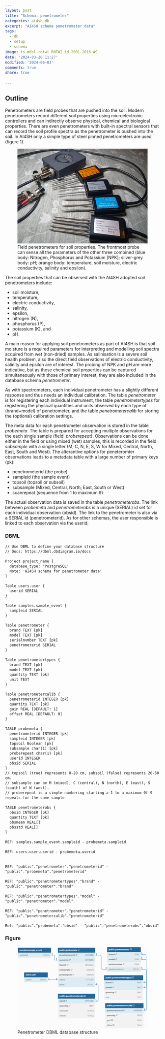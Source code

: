```yaml
---
layout: post
title: "Schema: penetrometer"
categories: ai4sh-db
excerpt: "AI4SH schema penetrometer data"
tags:
  - db
  - setup
  - schema
image: ts-mdsl-rntwi_RNTWI_id_2001-2016_AS
date: '2024-03-20 11:27'
modified: '2024-06-03'
comments: true
share: true

---
```


## Outline

Penetrometers are field probes that are pushed into the soil. Modern penetrometers record different soil properties using microelectronic controllers and can indirectly observe physical, chemical and biological properties. There are even penetrometers with built-in spectral sensors that can record the soil profile spectra as the penetrometer is pushed into the soil. In AI4SH only a simple type of steel pinned penetrometers are used (figure 1).

<figure>
<img src="../../images/penetrometers.png">
<figcaption>Field penetrometers for soil properties. The frontmost probe can sense all the parameters of the other three combined (blue body: Nitrogen, Phosphorus and Potassium [NPK]; silver-grey body: pH; orange body: temperature, soil moisture, electric conductivity, salinity and epsilon).</figcaption>
</figure>

The soil properties that can be observed with the AI4SH adopted soil penetrometers include:

- soil moisture,
- temperature,
- electric conductivity,
- salinity,
- epsilon,
- nitrogen (N),
- phosphorus (P),
- potassium  (K), and
- pH.

A main reason for applying soil penetrometers as part of AI4SH is that soil moisture is a required parameters for interpreting and modelling soil spectra acquired from wet (non-dried) samples. As salinisation is a severe soil health problem, also the direct field observations of electric conductivity, salinity and epsilon are of interest. The probing of NPK and pH are more indicative, but as these chemical soil properties can be captured simultaneously with those of primary interest, they are also included in the database schema _penetrometer_.

As with spectrometers, each individual penetrometer has a slightly different response and thus needs an individual calibration. The table _penetrometer_ is for registering each individual instrument, the table _penetrometertypes_ for registering the physical quantities and units observed by each type of (brand+model) of penetrometer, and the table _penetrometercalib_ for storing the (optional) calibration settings.

The meta data for each penetrometer observation is stored in the table _probemeta_. The table is prepared for accepting multiple observations for the each single sample (field: _proberepeat_). Observations can be done either in the field or using mixed (wet) samples, this is recorded in the field _subsample_  with a single letter (M, C, N, E, S, W for Mixed, Central, North, East, South and West). The alterantive options for peneteromter observations leads to a metadata table with a large number of primary keys (pk):

- penetrometerid (the probe)
- sampleid (the sample event)
- topsoil (topsoil or subsoil)
- subsample (Mixed, Central, North, East, South or West)
- scanrepeat (sequence from 1 to maximum 9)

The actual observation data is saved in the table _penetrometerobs_. The link between _probemeta_ and _penetrometerobs_ is a unique (SERIAL) id set for each individual observation (obsid). The link to the penetrometer is also via a SERIAL id (penetrometerid). As for other schemas, the user responsible is linked to each observation via the userid.  

### DBML

```
// Use DBML to define your database structure
// Docs: https://dbml.dbdiagram.io/docs

Project project_name {
  database_type: 'PostgreSQL'
  Note: 'AI4SH schema for penetrometer data'
}

Table users.user {
  userid SERIAL
}

Table samples.sample_event {
  sampleid SERIAL
}

Table penetrometer {
  brand TEXT [pk]
  model TEXT [pk]
  serialnumber TEXT [pk]
  penetrometerid SERIAL
}

Table penetrometertypes {
  brand TEXT [pk]
  model TEXT [pk]
  quantity TEXT [pk]
  unit TEXT
}

Table penetrometercalib {
  penetrometerid INTEGER [pk]
  quantity TEXT [pk]
  gain REAL [DEFAULT: 1]
  offset REAL [DEFAULT: 0]
}

TABLE probemeta {
  penetrometerid INTEGER [pk]
  sampleid INTEGER [pk]
  topsoil Boolean [pk]
  subsample char(1) [pk]
  proberepeat char(1) [pk]
  userid INTEGER
  obsid SERIAL
}
// topsoil (true) represents 0-20 cm, subsoil (false) represents 20-50 cm.
// subsample can be M (mixed), C (central), N (north), E (east), S (south) of W (west).
// proberepeat is a simple numbering starting a 1 to a maximum 0f 9 repeats for the same sample

TABLE penetrometerobs {
  obsid INTEGER [pk]
  quantity TEXT [pk]
  obsmean REAL[]
  obsstd REAL[]  
}

REF: samples.sample_event.sampleid - probemeta.sampleid

REF: users.user.userid - probemeta.userid


REF: "public"."penetrometer"."penetrometerid" - "public"."probemeta"."penetrometerid"

REF: "public"."penetrometertypes"."brand" - "public"."penetrometer"."brand"

REF: "public"."penetrometertypes"."model" - "public"."penetrometer"."model"

REF: "public"."penetrometer"."penetrometerid" - "public"."penetrometercalib"."penetrometerid"

Ref: "public"."probemeta"."obsid" - "public"."penetrometerobs"."obsid"
```

### Figure

<figure>
<a href="../../images/DBML_schema-penetrometer.png">
<img src="../../images/DBML_schema-penetrometer.png"></a>
<figcaption>Penetrometer DBML database structure</figcaption>
</figure>
